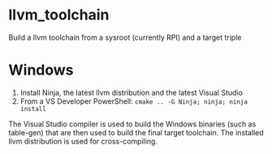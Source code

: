 # llvm_toolchain
Build a llvm toolchain from a sysroot (currently RPI) and a target triple


# Windows
1) Install Ninja, the latest llvm distribution and the latest Visual Studio
2) From a VS Developer PowerShell: `cmake .. -G Ninja; ninja; ninja install`

The Visual Studio compiler is used to build the Windows binaries (such as table-gen) that are then used to build the final target toolchain. The installed llvm distribution is used for cross-compiling.
